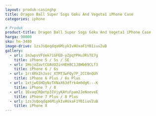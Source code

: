 ```yaml
---
layout: produk-casinghp
title: Dragon Ball Super Ssgs Goku And Vegeta1 iPhone Case
categories: iphone

# Produk
product-title: Dragon Ball Super Ssgs Goku And Vegeta1 iPhone Case
harga: 90000
sku: hn-3480
image-drive: 1zsJsQoqdqa6MiykIvHUxaF1YB1iuv2uB
gallery:
  - url: 1mJwpvVFVek7iGFED-yZpqYPHuJRsTE7g
    title: iPhone 5 / 5s / SE
  - url: 1HsjoZavtCUAUO2inHEH8C1J8Wb69CLf3
    title: iPhone 6 / 6s
  - url: 1rrARkIhJxsc_XTMT3wFQy7P_2CCOnQUh
    title: iPhone 6 Plus / 6s Plus
  - url: 1xtjwGSHDyNzTXNaX63dfrk4m0dgK---K
    title: iPhone 7 / 8
  - url: 1EvaqCRQetp3IVjyKAYuFpam2JeNoeveE
    title: iPhone 7 Plus / 8 Plus
  - url: 1zsJsQoqdqa6MiykIvHUxaF1YB1iuv2uB
    title: iPhone X
---
```

